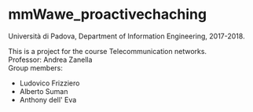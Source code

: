 # mmWawe_proactivechaching  

Università di Padova, Department of Information Engineering, 2017-2018.  

This is a project for the course Telecommunication networks.  
Professor: Andrea Zanella  
Group members:
- Ludovico Frizziero  
- Alberto Suman  
- Anthony dell' Eva  